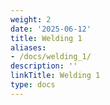 ```yaml
---
weight: 2
date: '2025-06-12'
title: Welding 1
aliases:
- /docs/welding_1/
description: ''
linkTitle: Welding 1
type: docs
---
```


